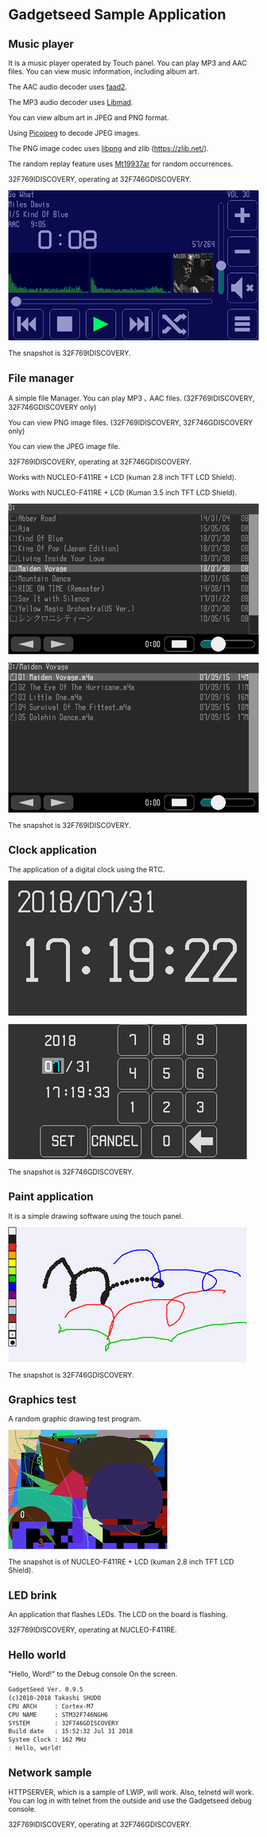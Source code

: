 # Gadgetseed Sample Application

## Music player

   It is a music player operated by Touch panel.
   You can play MP3 and AAC files.
   You can view music information, including album art.

   The AAC audio decoder uses [faad2](https://github.com/dsvensson/faad2).

   The MP3 audio decoder uses [Libmad](https://www.underbit.com/products/mad/).

   You can view album art in JPEG and PNG format.

   Using [Picojpeg](https://code.google.com/archive/p/picojpeg/) to decode JPEG images.

   The PNG image codec uses [libpng](http://www.libpng.org/pub/png/) and zlib (https://zlib.net/).

   The random replay feature uses [Mt19937ar](http://www.math.sci.hiroshima-u.ac.jp/~m-mat/MT/MT2002/emt19937ar.html) for random occurrences.

   32F769IDISCOVERY, operating at 32F746GDISCOVERY.

   ![musicplay](musicplay.png)

   The snapshot is 32F769IDISCOVERY.

## File manager

   A simple file Manager. You can play MP3 ､ AAC files. (32F769IDISCOVERY, 32F746GDISCOVERY only)

   You can view PNG image files. (32F769IDISCOVERY, 32F746GDISCOVERY only)

   You can view the JPEG image file.

   32F769IDISCOVERY, operating at 32F746GDISCOVERY.

   Works with NUCLEO-F411RE + LCD (kuman 2.8 inch TFT LCD Shield).

   Works with NUCLEO-F411RE + LCD (Kuman 3.5 inch TFT LCD Shield).

   ![filemanager](filemanager.png)

   ![filemanager_2](filemanager_2.png)

   The snapshot is 32F769IDISCOVERY.

## Clock application

   The application of a digital clock using the RTC.

   ![clock](clock.png)

   ![clock_2](clock_2.png)

   The snapshot is 32F746GDISCOVERY.

## Paint application

   It is a simple drawing software using the touch panel.

   ![paint](paint.png)

   The snapshot is 32F746GDISCOVERY.

## Graphics test

   A random graphic drawing test program.

   ![graphics_test](graphics_test.png)

   The snapshot is of NUCLEO-F411RE + LCD (kuman 2.8 inch TFT LCD Shield).

## LED brink

   An application that flashes LEDs.
   The LCD on the board is flashing.

   32F769IDISCOVERY, operating at NUCLEO-F411RE.

## Hello world

   "Hello, Word!" to the Debug console On the screen.

   ```sh
   GadgetSeed Ver. 0.9.5
   (c)2010-2018 Takashi SHUDO
   CPU ARCH     : Cortex-M7
   CPU NAME     : STM32F746NGH6
   SYSTEM       : 32F746GDISCOVERY
   Build date   : 15:52:32 Jul 31 2018
   System Clock : 162 MHz
   : Hello, world!
   ```

## Network sample

   HTTPSERVER, which is a sample of LWIP, will work. Also, telnetd will work.
   You can log in with telnet from the outside and use the Gadgetseed debug console.

   32F769IDISCOVERY, operating at 32F746GDISCOVERY.
